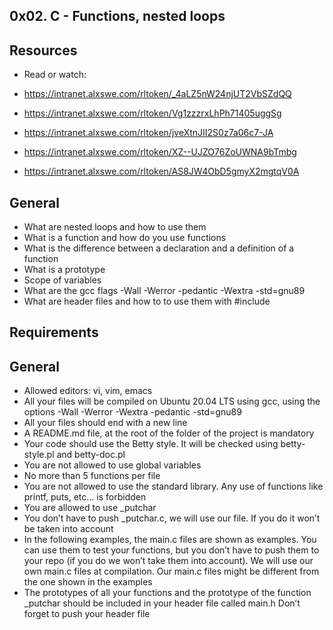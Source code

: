 ## 0x02. C - Functions, nested loops

## Resources
   
   * Read or watch:
      
   * https://intranet.alxswe.com/rltoken/_4aLZ5nW24njUT2VbSZdQQ
   * https://intranet.alxswe.com/rltoken/Vg1zzzrxLhPh71405uggSg
   * https://intranet.alxswe.com/rltoken/jveXtnJII2S0z7a06c7-JA
   * https://intranet.alxswe.com/rltoken/XZ--UJZO76ZoUWNA9bTmbg
   * https://intranet.alxswe.com/rltoken/AS8JW4ObD5gmyX2mgtqV0A


## General

  * What are nested loops and how to use them
  * What is a function and how do you use functions
  * What is the difference between a declaration and a definition of a function
  * What is a prototype
  * Scope of variables
  * What are the gcc flags -Wall -Werror -pedantic -Wextra -std=gnu89
  * What are header files and how to to use them with #include


## Requirements

## General

  * Allowed editors: vi, vim, emacs
  * All your files will be compiled on Ubuntu 20.04 LTS using gcc, using the options -Wall -Werror -Wextra -pedantic -std=gnu89
  * All your files should end with a new line
  * A README.md file, at the root of the folder of the project is mandatory
  * Your code should use the Betty style. It will be checked using betty-style.pl and betty-doc.pl
  * You are not allowed to use global variables
  * No more than 5 functions per file
  * You are not allowed to use the standard library. Any use of functions like printf, puts, etc… is forbidden
  * You are allowed to use _putchar
  * You don’t have to push _putchar.c, we will use our file. If you do it won’t be taken into account
  * In the following examples, the main.c files are shown as examples. You can use them to test your functions, but you don’t have to push them to your     repo (if you do we won’t take them into account). We will use our own main.c files at compilation. Our main.c files might be different from the one     shown in the examples
  * The prototypes of all your functions and the prototype of the function _putchar should be included in your header file called main.h
    Don’t forget to push your header file



